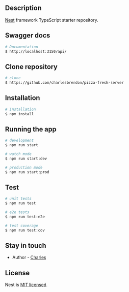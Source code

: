 ## Description

[Nest](https://github.com/nestjs/nest) framework TypeScript starter repository.

## Swagger docs
```bash
# Documentation
$ http://localhost:3150/api/
```

## Clone repository
```bash
# clone
$ https://github.com/charlesbrendon/pizza-fresh-server
```
## Installation

```bash
# installation
$ npm install
```

## Running the app

```bash
# development
$ npm run start

# watch mode
$ npm run start:dev

# production mode
$ npm run start:prod
```

## Test

```bash
# unit tests
$ npm run test

# e2e tests
$ npm run test:e2e

# test coverage
$ npm run test:cov
```

## Stay in touch

- Author - [Charles](https://kamilmysliwiec.com)

## License

Nest is [MIT licensed](LICENSE).
